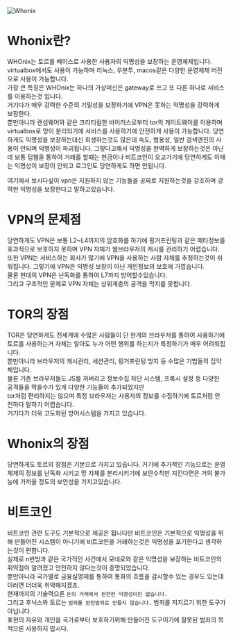 ![Whonix](https://1.bp.blogspot.com/-7OX9x9_A93E/XSLPwTiFzfI/AAAAAAAAPic/Jvcwsttf38AByg6GRHlBhlukz6E3hlsiACLcBGAs/s640/Whonix_15.jpg)

# Whonix란?
WHOnix는 토르를 베이스로 사용한 사용자의 익명성을 보장하는 운영체제입니다.  
virtualbox에서도 사용이 가능하며 리눅스, 우분투, macos같은 다양한 운영체제 버전으로 사용이 가능합니다.  
가장 큰 특징은 WHOnix는 하나의  가상머신은 gateway로 쓰고 또 다른 하나로 서비스를 이용하는것 입니다.  
거기다가 매우 강력한 수준의 기밀성을 보장하기에 VPN은 못하는 익명성을 강력하게 보장한다.  
뿐만아니라 랜섬웨어와 같은 크리티컬한 바이러스로부터 tor의 게이트웨이를 이용하며 virtualbox로 망이 분리되기에 서비스를 사용하기에 안전하게 사용이 가능합니다.
당연하게도 익명성을 보장하는대신 희생하는것도 많은데 속도, 범용성, 일반 검색엔진의 사용이 안되며 익명성이 파괴됩니다.
그렇다고해서 익명성을 완벽하게 보장하는것은 아닌데 보통 딥웹을 통하여 거래를 할떄는 현금이나 비트코인이 오고가기에 당연하게도 이때는 익명성이 보장이 안되고 로그인도 당연하게도 하면 안됩니다.  


여기에서 보시다싶이 vpn은 지원하지 않는 기능들을 공짜로 지원하는것을 강조하며 강력한 익명성을 보장한다고 말하고있습니다.  

# VPN의 문제점
당연하게도 VPN은 보통 L2~L4까지의 암호화를 하기에 핑거프린팅과 같은 메타정보를 효과적으로 보호하지 못하며 VPN 자체가 웹브라우저의 캐시를 관리하기 어렵습니다.  
또한 VPN는 서비스하는 회사가 많기에 VPN을 사용하는 사람 자체를 추정하는것이 쉬워집니다.  그렇기에 VPN은 익명성 보장이 아닌 개인정보의 보호에 가깝습니다.  
물론 현대의 VPN은 난독화를 통하여 L7까지 방어할수있습니다.  
그리고 구조적인 문제로 VPN 자체는 상위계층의 공격을 막지를 못합니다. 

# TOR의 장점
TOR은 당연하게도 전세계에 수많은 사람들이 단 한개의 브라우저를 통하여 사용하기에 토르를 사용하는거 자체는 알아도 누가 어떤 행위를 하는지가 특정하기가 매우 어려워집니다.  
뿐만아니라 브라우저의 캐시관리, 세션관리, 핑거프린팅 방지 등 수많은 기법들의 집약체입니다.  
물론 기존 브라우저들도 JS를 꺼버리고 정보수집 차단 시스템, 프록시 설정 등 다양한 공격들을 막을수가 있게 다양한 기능들이 추가되었지만  
tor처럼 편리하지는 않으며 특정 브라우저는 사용자의 정보를 수집하기에 토르처럼 안전하다 말하기 어렵습니다.  
거기다가 더욱 고도화된 방어시스템을 가지고 있습니다.  

# Whonix의 장점
당연하게도 토르의 장점은 기본으로 가지고 있습니다.
거기에 추가적인 기능으로는 운영체제의 정보를 난독화 시키고 망 자체를 분리시키기에 보안수칙만 지킨다면은 거의 불가능에 가까울 정도의 보안성을 가지고있습니다.  

# 비트코인
비트코인 관련 도구도 기본적으로 제공은 됩니다만 비트코인은 기본적으로 익명성을 위해 만들어진 시스템이 아니기에 비트코인을 거래하는것은 익명성을 포기한다고 생각하는것이 편합니다.  
실제로 n번방과 같은 국가적인 사건에서 모네로와 같은 익명성을 보장하는 비트코인의 취약점이 알려졌고 안전하지 않다는것이 증명되었습니다.  
뿐만아니라 국가별로 금융실명제를 통하여 통화의 흐름을 감시할수 있는 경우도 있는데 이러면 더더욱 취약해지겠죠.  
현재까지의 기술력으론 `돈의 거래에서 완전한 익명성이란 없습니다.`  
그리고 후닉스와 토르는 `범죄를 완전범죄로 만들지 않습니다.` 범죄를 저지르기 위한 도구가 아닙니다.  
표현의 자유와 개인을 국가로부터 보호하기위해 만들어진 도구이기에 잘못된 범죄의 목적으론 사용하지 맙시다.  
